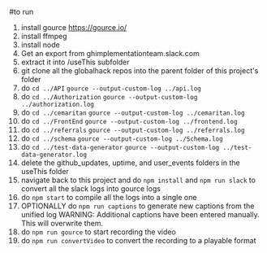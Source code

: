 #to run
 1. install gource https://gource.io/
 1. install ffmpeg
 1. install node
 1. Get an export from ghimplementationteam.slack.com
 1. extract it into /useThis subfolder
 1. git clone all the globalhack repos into the parent folder of this project's folder
 1. do `cd ../API` `gource --output-custom-log ../api.log`
 1. do `cd ../Authorization` `gource --output-custom-log ../authorization.log`
 1. do `cd ../cemaritan` `gource --output-custom-log ../cemaritan.log`
 1. do `cd ../FrontEnd` `gource --output-custom-log ../frontend.log`
 1. do `cd ../referrals` `gource --output-custom-log ../referrals.log`
 1. do `cd ../schema` `gource --output-custom-log ../Schema.log`
 1. do `cd ../test-data-generator` `gource --output-custom-log ../test-data-generator.log`
 1. delete the github_updates, uptime, and user_events folders in the useThis folder
 1. navigate back to this project and do `npm install` and `npm run slack` to convert all the slack logs into gource logs
 1. do `npm start` to compile all the logs into a single one
 1. OPTIONALLY do `npm run captions` to generate new captions from the unified log WARNING: Additional captions have been entered manually. This will overwrite them.
 1. do `npm run gource` to start recording the video
 1. do `npm run convertVideo` to convert the recording to a playable format